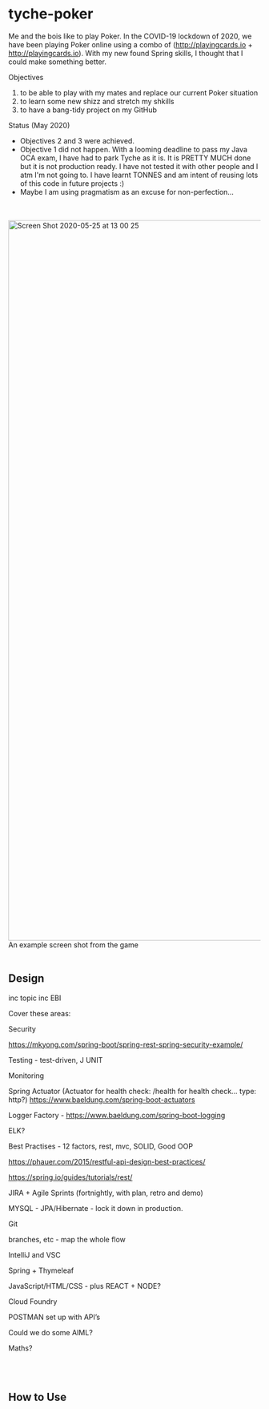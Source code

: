 # tyche-poker


Me and the bois like to play Poker. In the COVID-19 lockdown of 2020, we have been playing Poker online using a combo of (http://playingcards.io + http://playingcards.io). With my new found Spring skills, I thought that I could make something better. 

Objectives
1. to be able to play with my mates and replace our current Poker situation
2. to learn some new shizz and stretch my shkills
3. to have a bang-tidy project on my GitHub

Status (May 2020)
* Objectives 2 and 3 were achieved. 
* Objective 1 did not happen. With a looming deadline to pass my Java OCA exam, I have had to park Tyche as it is. It is PRETTY MUCH done but it is not production ready. I have not tested it with other people and I atm I'm not going to. I have learnt TONNES and am intent of reusing lots of this code in future projects :)
* Maybe I am using pragmatism as an excuse for non-perfection...

<br>
<br>

<img width="1438" alt="Screen Shot 2020-05-25 at 13 00 25" src="https://user-images.githubusercontent.com/34093915/82811054-c7ea0e00-9e87-11ea-8015-c93f484b8e7e.png">
An example screen shot from the game

<br>
<br>

## Design
inc topic
inc EBI

Cover these areas:

Security

https://mkyong.com/spring-boot/spring-rest-spring-security-example/

Testing - test-driven, J UNIT

Monitoring 

Spring Actuator (Actuator for health check: /health for health check… type: http?) https://www.baeldung.com/spring-boot-actuators

Logger Factory - https://www.baeldung.com/spring-boot-logging

ELK?

Best Practises - 12 factors, rest, mvc, SOLID, Good OOP

https://phauer.com/2015/restful-api-design-best-practices/

https://spring.io/guides/tutorials/rest/

JIRA + Agile Sprints (fortnightly, with plan, retro and demo)

MYSQL - JPA/Hibernate - lock it down in production.

Git

branches, etc - map the whole flow

IntelliJ and VSC

Spring + Thymeleaf

JavaScript/HTML/CSS - plus REACT + NODE?

Cloud Foundry

POSTMAN set up with API’s

Could we do some AIML?

Maths?

<br>
<br>

## How to Use






